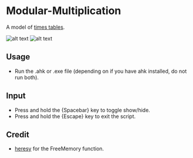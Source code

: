 # Modular-Multiplication

A model of [times tables](https://www.youtube.com/watch?v=qhbuKbxJsk8/).

![alt text](https://i.imgur.com/iaXDyim.png "Screenshot")
![alt text](https://i.imgur.com/25xLEHi.png "Screenshot")

## Usage
- Run the .ahk or .exe file (depending on if you have ahk installed, do not run both).

## Input
- Press and hold the {Spacebar} key to toggle show/hide.
- Press and hold the {Escape} key to exit the script.

## Credit
- [heresy](https://autohotkey.com/board/topic/30042-run-ahk-scripts-with-less-half-or-even-less-memory-usage/) for the FreeMemory function.
